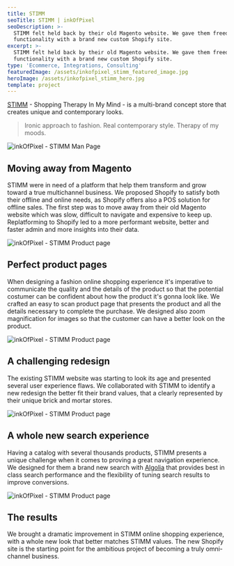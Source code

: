 ```yaml
---
title: STIMM
seoTitle: STIMM | inkOfPixel
seoDescription: >-
  STIMM felt held back by their old Magento website. We gave them freedom and
  functionality with a brand new custom Shopify site.
excerpt: >-
  STIMM felt held back by their old Magento website. We gave them freedom and
  functionality with a brand new custom Shopify site.
type: 'Ecommerce, Integrations, Consulting'
featuredImage: /assets/inkofpixel_stimm_featured_image.jpg
heroImage: /assets/inkofpixel_stimm_hero.jpg
template: project
---
```

[STIMM](https://stimm.com) - Shopping Therapy In My Mind - is a multi-brand concept store that creates unique and contemporary looks.

> Ironic approach to fashion. Real contemporary style. Therapy of my moods.

![inkOfPixel - STIMM Man Page](/assets/inkofpixel_stimm_man_page.png)

## Moving away from Magento

STIMM were in need of a platform that help them transform and grow toward a true multichannel business. We proposed Shopify to satisfy both their offline and online needs, as Shopify offers also a POS solution for offline sales. The first step was to move away from their old Magento website which was slow, difficult to navigate and expensive to keep up. Replatforming to Shopify led to a more performant website, better and faster admin and more insights into their data. 

![inkOfPixel - STIMM Product page](/assets/inkofpixel_stimm_product_detail.png)

## Perfect product pages

When designing a fashion online shopping experience it's imperative to communicate the quality and the details of the product so that the potential costumer can be confident about how the product it's gonna look like. We crafted an easy to scan product page that presents the product and all the details necessary to complete the purchase. We designed also zoom magnification for images so that the customer can have a better look on the product.  

![inkOfPixel - STIMM Product page](/assets/inkofpixel_stimm_product_detail.png)

## A challenging redesign

The existing STIMM website was starting to look its age and presented several user experience flaws. We collaborated with STIMM to identify a new redesign the better fit their brand values, that a clearly represented by their unique brick and mortar stores. 

![inkOfPixel - STIMM Product page](/assets/inkofpixel_stimm_product_detail.png)

## A whole new search experience

Having a catalog with several thousands products, STIMM presents a unique challenge when it comes to proving a great navigation experience. We designed for them a brand new search with [Algolia](https://www.algolia.com/) that provides best in class search performance and the flexibility of tuning search results to improve conversions.

![inkOfPixel - STIMM Product page](/assets/inkofpixel_stimm_product_detail.png)

## The results

We brought a dramatic improvement in STIMM online shopping experience, with a whole new look that better matches STIMM values. The new Shopify site is the starting point for the ambitious project of becoming a truly omni-channel business.
